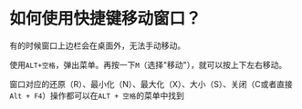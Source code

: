 # 如何使用快捷键移动窗口？

有的时候窗口上边栏会在桌面外，无法手动移动。

使用`ALT+空格`，弹出菜单。再按一下`M`（选择"移动"），就可以按上下左右移动。

窗口对应的还原（R）、最小化（N）、最大化（X）、大小（S）、关闭（C或者直接`Alt + F4`）操作都可以在`ALT + 空格`的菜单中找到